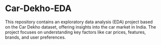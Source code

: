 # Car-Dekho-EDA
This repository contains an exploratory data analysis (EDA) project based on the Car Dekho dataset, offering insights into the car market in India. The project focuses on understanding key factors like car prices, features, brands, and user preferences. 
